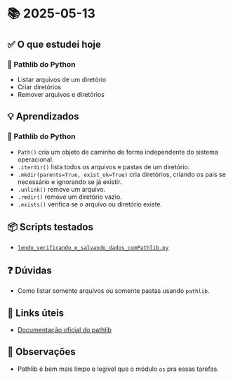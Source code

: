 # 📚 2025-05-13

## ✅ O que estudei hoje

### 📁 Pathlib do Python

- Listar arquivos de um diretório  
- Criar diretórios  
- Remover arquivos e diretórios  

## 💡 Aprendizados

### 📁 Pathlib do Python
- `Path()` cria um objeto de caminho de forma independente do sistema operacional.
- `.iterdir()` lista todos os arquivos e pastas de um diretório.
- `.mkdir(parents=True, exist_ok=True)` cria diretórios, criando os pais se necessário e ignorando se já existir.
- `.unlink()` remove um arquivo.
- `.rmdir()` remove um diretório vazio.
- `.exists()` verifica se o arquivo ou diretório existe.

## 📦 Scripts testados
- [`lendo_verificando_e_salvando_dados_comPathlib.py`](../codes/path_lib/pathlib.py)


## ❓ Dúvidas
- Como listar somente arquivos ou somente pastas usando `pathlib`.

## 🔗 Links úteis
- [Documentação oficial do pathlib](https://docs.python.org/3/library/pathlib.html)

## 📌 Observações
- Pathlib é bem mais limpo e legível que o módulo `os` pra essas tarefas.
